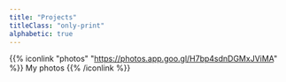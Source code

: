 ```yaml
---
title: "Projects"
titleClass: "only-print"
alphabetic: true
---
```



<nav>

{{% iconlink "photos" "https://photos.app.goo.gl/H7bp4sdnDGMxJViMA"  %}}
My photos
{{% /iconlink %}}

</nav>
